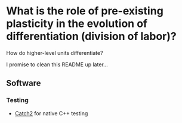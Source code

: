 # What is the role of pre-existing plasticity in the evolution of differentiation (division of labor)?

How do higher-level units differentiate?

I promise to clean this README up later...

## Software

### Testing

- [Catch2](https://github.com/catchorg/Catch2) for native C++ testing
